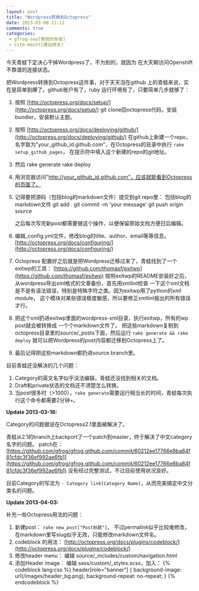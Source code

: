 ```yaml
---
layout: post
title: "Wordpress转换到Octopress"
date: 2013-03-08 21:11
comments: true
categories: 
 - gfrog-say[青蛙的杂烩]
 - site-maint[建站相关]
---
```


今天青蛙下定决心干掉Wordpress了，不为别的，就因为
在大天朝访问Openshift不靠谱的连接状态。

把Wordpress转换到Octopress这件事，对于天天泡在github
上的青蛙来说，实在是简单到爆了。github账户有了，ruby
运行环境有了，只要简单几步就够了：

 1. 按照 [http://octopress.org/docs/setup/](http://octopress.org/docs/setup/)
    git clone回octopress代码，安装bundler，安装默认主题。
 1. 按照 [http://octopress.org/docs/deploying/github/](http://octopress.org/docs/deploying/github/) 
    在github上新建一个repo，名字取为"your_github_id.github.com"，在Octopress的目录中执行
    `rake setup_github_pages`， 在提示符中填入这个新建的repo的git地址。
 1. 然后
        rake generate
        rake deploy

 1. 用浏览器访问"http://your_github_id.github.com"，应该就能看到Octopress的页面了。
 1. 记得要把源码（包括blog的markdown文件）提交到git repo里： 包括blog的markdown文件
        git add .
        git commit -m 'your message'
        git push origin source

    之后每次写完新post都需要做这个操作，以便保留原始文档方便日后编辑。

 1. 编辑\_config.yml文件，修改blog的title、author、email等等信息。
    [http://octopress.org/docs/configuring/](http://octopress.org/docs/configuring/)
 1. Octopress 配置好之后就是把Wordpress迁移过来了，青蛙找到了一个exitwp的工具：
    [https://github.com/thomasf/exitwp](https://github.com/thomasf/exitwp)
    按照exitwp的README安装好之后，从wordpress导出xml格式的文章备份，首先用xmllint检查
    一下这个xml文档是不是有语法错误，特别是特殊字符之类。因为exitwp用了python的xml module，
    这个模块对某些错误极度敏感，所以要修正xmllint报出的所有错误才行。
 1. 把这个xml扔进exitwp里面的wordpress-xml目录，执行exitwp，所有的wp post就会被转换成
    一个个markdown文件了。
    把这些markdown复制到octopress目录里的source/\_posts下面，然后运行
    <code>rake generate && rake deploy</code> 就可以把Wordpress的post内容都迁移到Octopress上了。
 1. 最后记得把这些markdown都扔进source branch里。

目前青蛙还没解决的几个问题：

 1. Category的英文名字似乎没法编辑，青蛙还没找到相关的文档。
 1. Draft和private状态的文档还不清楚怎么转换。
 1. 当post很多时（>1000），`rake generate`需要运行相当长的时间，青蛙每次执行这个命令都需要2分钟+。


__Update 2013-03-16:__

Category的问题据说在Octopress2.1里面被解决了。

青蛙从2.1的branch上backport了一个patch到master，终于解决了中文category名字的问题。
patch在：
[https://github.com/gfrog/gfrog.github.com/commit/60212ee17766e8ba84f81cfdc3f36ef992ae6fb1](https://github.com/gfrog/gfrog.github.com/commit/60212ee17766e8ba84f81cfdc3f36ef992ae6fb1)
没有经过完整测试，不过目前使用状况良好。

目前Category的写法为 `- Category link[Category Name]`，从而完美搞定中文分类名的问题。


__Update 2013-04-03:__

补充一些Octopress用法的问题：

 1. 新建post： ` rake new_post["Post标题"] `，
    不过permalink似乎比较难修改，在markdown里写slug似乎无效，只能修改markdown文件名。
 1. codeblock 的用法： [http://octopress.org/docs/plugins/codeblock/](http://octopress.org/docs/plugins/codeblock/)
 1. 修改header menu： 编辑 source/\_includes/custom/navigation.html
 1. 添加Header image： 编辑 sass/custom/\_styles.scss，加入：
    {% codeblock lang:css %}
    header[role="banner"] {
         background-image: url(/images/header_bg.png);
         background-repeat: no-repeat;
    }
    {% endcodeblock %}
